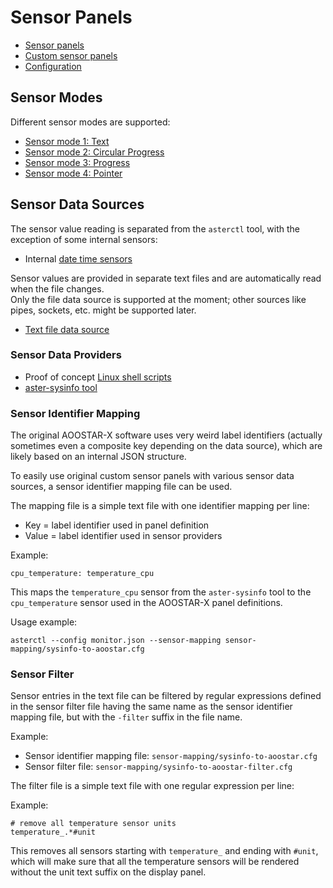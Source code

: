 # Sensor Panels

- [Sensor panels](panel.md)
- [Custom sensor panels](custom_panel.md)
- [Configuration](cfg/)

## Sensor Modes

Different sensor modes are supported:

- [Sensor mode 1: Text](cfg/mode1_text.md)
- [Sensor mode 2: Circular Progress](cfg/mode2_circular.md)
- [Sensor mode 3: Progress](cfg/mode3_progress.md)
- [Sensor mode 4: Pointer](cfg/mode4_pointer.md)

## Sensor Data Sources

The sensor value reading is separated from the `asterctl` tool, with the exception of some internal sensors:

- Internal [date time sensors](provider/internal_date_time.md)

Sensor values are provided in separate text files and are automatically read when the file changes.  
Only the file data source is supported at the moment; other sources like pipes, sockets, etc. might be supported later.

- [Text file data source](provider/text_file.md)

### Sensor Data Providers

- Proof of concept [Linux shell scripts](provider/shell_scripts.md)
- [aster-sysinfo tool](provider/sysinfo.md)

### Sensor Identifier Mapping

The original AOOSTAR-X software uses very weird label identifiers (actually sometimes even a composite key depending on
the data source), which are likely based on an internal JSON structure.

To easily use original custom sensor panels with various sensor data sources, a sensor identifier mapping file can be used.

The mapping file is a simple text file with one identifier mapping per line:
- Key = label identifier used in panel definition
- Value = label identifier used in sensor providers

Example:

```
cpu_temperature: temperature_cpu
```

This maps the `temperature_cpu` sensor from the `aster-sysinfo` tool to the `cpu_temperature` sensor used in the
AOOSTAR-X panel definitions.

Usage example:
```shell
asterctl --config monitor.json --sensor-mapping sensor-mapping/sysinfo-to-aoostar.cfg
```

### Sensor Filter

Sensor entries in the text file can be filtered by regular expressions defined in the sensor filter file having the
same name as the sensor identifier mapping file, but with the `-filter` suffix in the file name.

Example:
- Sensor identifier mapping file: `sensor-mapping/sysinfo-to-aoostar.cfg`
- Sensor filter file: `sensor-mapping/sysinfo-to-aoostar-filter.cfg`

The filter file is a simple text file with one regular expression per line:

Example:

```
# remove all temperature sensor units
temperature_.*#unit
```

This removes all sensors starting with `temperature_` and ending with `#unit`, which will make sure that all the
temperature sensors will be rendered without the unit text suffix on the display panel.
